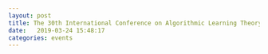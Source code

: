 ```yaml
---
layout: post
title: The 30th International Conference on Algorithmic Learning Theory
date:   2019-03-24 15:48:17
categories: events
---
```

